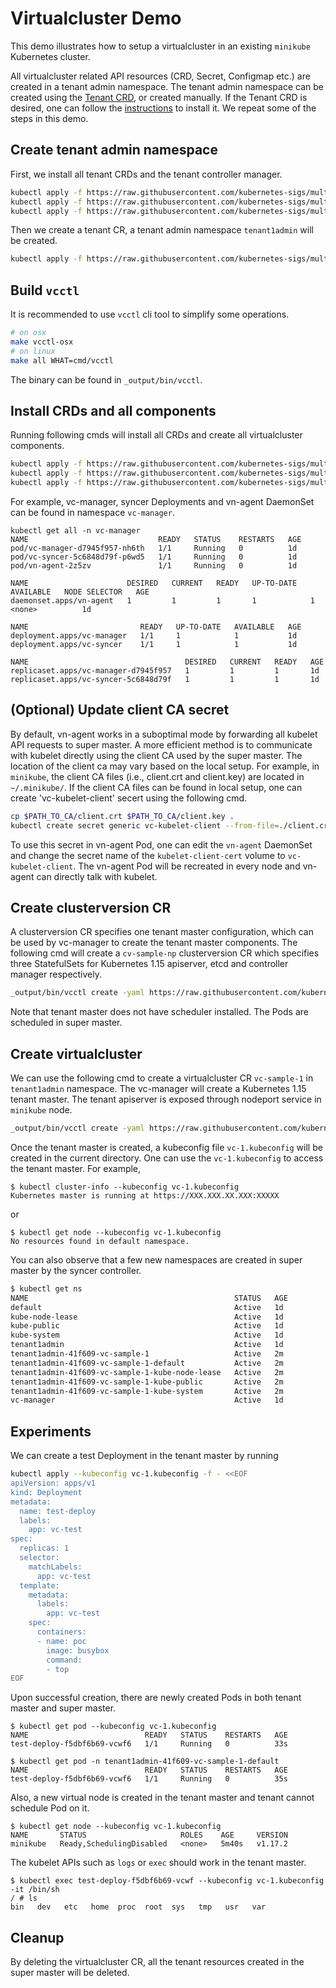 # Virtualcluster Demo

This demo illustrates how to setup a virtualcluster in an existing `minikube` Kubernetes cluster.

All virtualcluster related API resources (CRD, Secret, Configmap etc.) are created in a
tenant admin namespace. The tenant admin namespace can be created using the
[Tenant CRD](https://sigs.k8s.io/multi-tenancy/tenant/pkg/apis/tenancy/v1alpha1/tenant_types.go),
or created manually.
If the Tenant CRD is desired, one can follow the [instructions](https://sigs.k8s.io/multi-tenancy/tenant)
to install it. We repeat some of the steps in this demo.
 
## Create tenant admin namespace
First, we install all tenant CRDs and the tenant controller manager.
```bash
kubectl apply -f https://raw.githubusercontent.com/kubernetes-sigs/multi-tenancy/master/tenant/config/crds/tenancy_v1alpha1_tenant.yaml
kubectl apply -f https://raw.githubusercontent.com/kubernetes-sigs/multi-tenancy/master/tenant/config/crds/tenancy_v1alpha1_tenantnamespace.yaml
kubectl apply -f https://raw.githubusercontent.com/kubernetes-sigs/multi-tenancy/master/tenant/config/manager/all_in_one.yaml
```

Then we create a tenant CR, a tenant admin namespace `tenant1admin` will be created.
```bash
kubectl apply -f https://raw.githubusercontent.com/kubernetes-sigs/multi-tenancy/master/tenant/config/samples/tenancy_v1alpha1_tenant.yaml
```

## Build `vcctl`
It is recommended to use `vcctl` cli tool to simplify some operations.
```bash
# on osx
make vcctl-osx
# on linux
make all WHAT=cmd/vcctl
```

The binary can be found in `_output/bin/vcctl`.

## Install CRDs and all components
Running following cmds will install all CRDs and create all virtualcluster components.
```bash
kubectl apply -f https://raw.githubusercontent.com/kubernetes-sigs/multi-tenancy/master/incubator/virtualcluster/config/crds/tenancy_v1alpha1_clusterversion.yaml
kubectl apply -f https://raw.githubusercontent.com/kubernetes-sigs/multi-tenancy/master/incubator/virtualcluster/config/crds/tenancy_v1alpha1_virtualcluster.yaml
kubectl apply -f https://raw.githubusercontent.com/kubernetes-sigs/multi-tenancy/master/incubator/virtualcluster/config/setup/all_in_one.yaml
```

For example, vc-manager, syncer Deployments and vn-agent DaemonSet can be found in namespace `vc-manager`.
```
kubectl get all -n vc-manager
NAME                             READY   STATUS    RESTARTS   AGE
pod/vc-manager-d7945f957-nh6th   1/1     Running   0          1d
pod/vc-syncer-5c6848d79f-p6wd5   1/1     Running   0          1d
pod/vn-agent-2z5zv               1/1     Running   0          1d

NAME                      DESIRED   CURRENT   READY   UP-TO-DATE   AVAILABLE   NODE SELECTOR   AGE
daemonset.apps/vn-agent   1         1         1       1            1           <none>          1d

NAME                         READY   UP-TO-DATE   AVAILABLE   AGE
deployment.apps/vc-manager   1/1     1            1           1d
deployment.apps/vc-syncer    1/1     1            1           1d

NAME                                   DESIRED   CURRENT   READY   AGE
replicaset.apps/vc-manager-d7945f957   1         1         1       1d
replicaset.apps/vc-syncer-5c6848d79f   1         1         1       1d
```

## (Optional) Update client CA secret
By default, vn-agent works in a suboptimal mode by forwarding all kubelet API requests to super master.
A more efficient method is to communicate with kubelet directly using the client CA used by the super master.
The location of the client ca may vary based on the local setup.
For example, in `minikube`, the client CA files (i.e., client.crt and client.key) are located in `~/.minikube/`.
If the client CA files can be found in local setup, one can create 'vc-kubelet-client' secert using
the following cmd.
```bash
cp $PATH_TO_CA/client.crt $PATH_TO_CA/client.key .
kubectl create secret generic vc-kubelet-client --from-file=./client.crt --from-file=./client.key --namespace vc-manager
```

To use this secret in vn-agent Pod, one can edit the `vn-agent` DaemonSet and
change the secret name of the `kubelet-client-cert` volume to `vc-kubelet-client`.
The vn-agent Pod will be recreated in every node and vn-agent can directly talk with kubelet.

## Create clusterversion CR
A clusterversion CR specifies one tenant master configuration, which can be used by vc-manager to
create the tenant master components. The following cmd will create a `cv-sample-np` clusterversion CR
which specifies three StatefulSets for Kubernetes 1.15 apiserver, etcd and controller manager respectively.
```bash
_output/bin/vcctl create -yaml https://raw.githubusercontent.com/kubernetes-sigs/multi-tenancy/master/incubator/virtualcluster/config/sampleswithspec/clusterversion_v1_nodeport.yaml
```

Note that tenant master does not have scheduler installed. The Pods are scheduled in super master.

## Create virtualcluster
We can use the following cmd to create a virtualcluster CR `vc-sample-1` in `tenant1admin` namespace.
The vc-manager will create a Kubernetes 1.15 tenant master. The tenant apiserver is exposed through nodeport service
in `minikube` node.
```bash
_output/bin/vcctl create -yaml https://raw.githubusercontent.com/kubernetes-sigs/multi-tenancy/master/incubator/virtualcluster/config/sampleswithspec/virtualcluster_1_nodeport.yaml -vckbcfg vc-1.kubeconfig
```

Once the tenant master is created, a kubeconfig file `vc-1.kubeconfig` will be created in the current directory.
One can use the `vc-1.kubeconfig` to access the tenant master. For example,
```
$ kubectl cluster-info --kubeconfig vc-1.kubeconfig
Kubernetes master is running at https://XXX.XXX.XX.XXX:XXXXX
```

or
```
$ kubectl get node --kubeconfig vc-1.kubeconfig
No resources found in default namespace.
```

You can also observe that a few new namespaces are created in super master by the syncer controller.
```bash
$ kubectl get ns
NAME                                              STATUS   AGE
default                                           Active   1d
kube-node-lease                                   Active   1d
kube-public                                       Active   1d
kube-system                                       Active   1d
tenant1admin                                      Active   1d
tenant1admin-41f609-vc-sample-1                   Active   2m
tenant1admin-41f609-vc-sample-1-default           Active   2m
tenant1admin-41f609-vc-sample-1-kube-node-lease   Active   2m
tenant1admin-41f609-vc-sample-1-kube-public       Active   2m
tenant1admin-41f609-vc-sample-1-kube-system       Active   2m
vc-manager                                        Active   1d
```

## Experiments
We can create a test Deployment in the tenant master by running
```bash
kubectl apply --kubeconfig vc-1.kubeconfig -f - <<EOF
apiVersion: apps/v1
kind: Deployment
metadata:
  name: test-deploy
  labels:
    app: vc-test
spec:
  replicas: 1
  selector:
    matchLabels:
      app: vc-test
  template:
    metadata:
      labels:
        app: vc-test
    spec:
      containers:
      - name: poc
        image: busybox
        command:
        - top
EOF
```

Upon successful creation, there are newly created Pods in
both tenant master and super master.

```
$ kubectl get pod --kubeconfig vc-1.kubeconfig
NAME                          READY   STATUS    RESTARTS   AGE
test-deploy-f5dbf6b69-vcwf6   1/1     Running   0          33s

$ kubectl get pod -n tenant1admin-41f609-vc-sample-1-default
NAME                          READY   STATUS    RESTARTS   AGE
test-deploy-f5dbf6b69-vcwf6   1/1     Running   0          35s
```

Also, a new virtual node is created in the tenant master and tenant cannot schedule Pod on it.
```
$ kubectl get node --kubeconfig vc-1.kubeconfig
NAME       STATUS                     ROLES    AGE     VERSION
minikube   Ready,SchedulingDisabled   <none>   5m40s   v1.17.2
```

The kubelet APIs such as `logs` or `exec` should work in the tenant master.
```
$ kubectl exec test-deploy-f5dbf6b69-vcwf --kubeconfig vc-1.kubeconfig -it /bin/sh
/ # ls
bin   dev   etc   home  proc  root  sys   tmp   usr   var

```

## Cleanup

By deleting the virtualcluster CR, all the tenant resources created in the super master will be
deleted.


